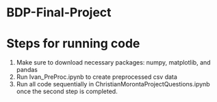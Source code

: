 # BDP-Final-Project

# Steps for running code
  1) Make sure to download necessary packages: numpy, matplotlib, and pandas
  2) Run Ivan_PreProc.ipynb to create preprocessed csv data
  3) Run all code sequentially in ChristianMorontaProjectQuestions.ipynb once the second step is completed.
